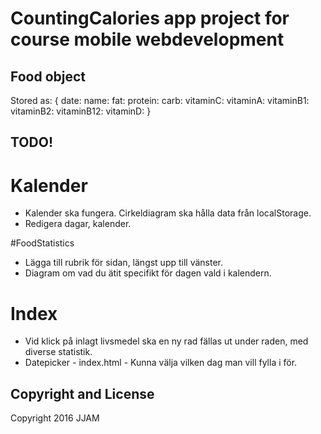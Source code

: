# CountingCalories app project for course mobile webdevelopment

## Food object
Stored as:
{
  date:
  name:
  fat:
  protein:
  carb:
  vitaminC:
  vitaminA:
  vitaminB1:
  vitaminB2:
  vitaminB12:
  vitaminD:
}

## TODO!
# Kalender
- Kalender ska fungera. Cirkeldiagram ska hålla data från localStorage.
- Redigera dagar, kalender.

#FoodStatistics
- Lägga till rubrik för sidan, längst upp till vänster.
- Diagram om vad du ätit specifikt för dagen vald i kalendern.

# Index
- Vid klick på inlagt livsmedel ska en ny rad fällas ut under raden, med diverse statistik.
- Datepicker - index.html - Kunna välja vilken dag man vill fylla i för.


## Copyright and License

Copyright 2016 JJAM
